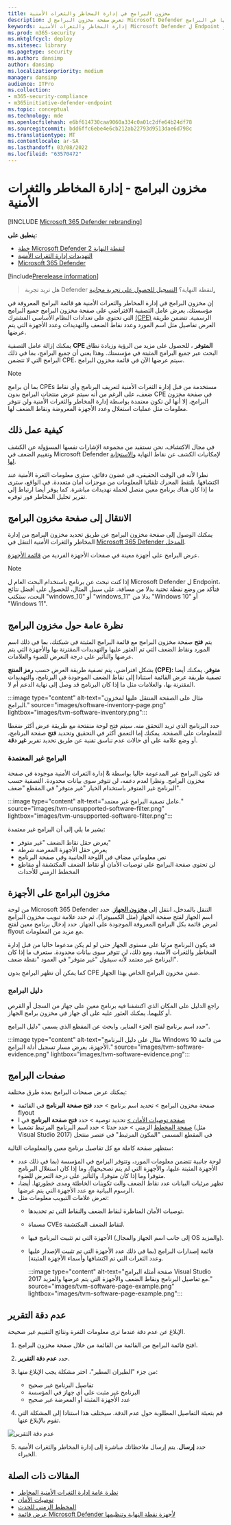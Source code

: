 ```yaml
---
title: مخزون البرامج في إدارة المخاطر والثغرات الأمنية
description: تعرض صفحة مخزون البرامج ل Microsoft Defender لنقطة النهاية إدارة المخاطر والثغرات الأمنية عدد نقاط الضعف والثغرات التي تم الكشف عنها في البرامج.
keywords: إدارة المخاطر والثغرات الأمنية Microsoft Defender ل Endpoint و Microsoft Defender لمخزون برامج نقطة النهاية و Microsoft Defender ل نقطة النهاية & إدارة الثغرات الأمنية و Microsoft Defender ل نقطة النهاية & إدارة الثغرات الأمنية  مخزون البرامج، Microsoft Defender ل Endpoint tvm، مخزون برامج tvm
ms.prod: m365-security
ms.mktglfcycl: deploy
ms.sitesec: library
ms.pagetype: security
ms.author: dansimp
author: dansimp
ms.localizationpriority: medium
manager: dansimp
audience: ITPro
ms.collection:
- m365-security-compliance
- m365initiative-defender-endpoint
ms.topic: conceptual
ms.technology: mde
ms.openlocfilehash: e6bf614730caa9060a334c0a01c2dfe64b24df78
ms.sourcegitcommit: bdd6ffc6ebe4e6cb212ab22793d9513dae6d798c
ms.translationtype: MT
ms.contentlocale: ar-SA
ms.lasthandoff: 03/08/2022
ms.locfileid: "63570472"
---
```

# <a name="software-inventory---threat-and-vulnerability-management"></a>مخزون البرامج - إدارة المخاطر والثغرات الأمنية


[!INCLUDE [Microsoft 365 Defender rebranding](../../includes/microsoft-defender.md)]

**ينطبق على:**

- [خطة Microsoft Defender لنقطة النهاية 2](https://go.microsoft.com/fwlink/?linkid=2154037)
- [التهديدات إدارة الثغرات الأمنية](next-gen-threat-and-vuln-mgt.md)
- [Microsoft 365 Defender](https://go.microsoft.com/fwlink/?linkid=2118804)

[!include[Prerelease information](../../includes/prerelease.md)]

> هل تريد تجربة Defender لنقطة النهاية؟ [التسجيل للحصول على تجربة مجانية.](https://signup.microsoft.com/create-account/signup?products=7f379fee-c4f9-4278-b0a1-e4c8c2fcdf7e&ru=https://aka.ms/MDEp2OpenTrial?ocid=docs-wdatp-portaloverview-abovefoldlink)

إن مخزون البرامج في إدارة المخاطر والثغرات الأمنية هو قائمة البرامج المعروفة في مؤسستك. يعرض عامل التصفية الافتراضي على صفحة مخزون البرامج جميع البرامج التي تحتوي على تعدادات النظام الأساسي المشترك [(CPE)](https://nvd.nist.gov/products/cpe) الرسمية. تتضمن طريقة العرض تفاصيل مثل اسم المورد وعدد نقاط الضعف والتهديدات وعدد الأجهزة التي يتم عرضها.

يمكنك إزالة عامل التصفية **CPE المتوفر** ، للحصول على مزيد من الرؤية وزيادة نطاق البحث عبر جميع البرامج المثبتة في مؤسستك. وهذا يعني أن جميع البرامج، بما في ذلك البرامج التي لا تتضمن CPE، سيتم عرضها الآن في قائمة مخزون البرامج.

> [!NOTE]
> بما أن برامج CPEs مستخدمة من قبل إدارة الثغرات الأمنية لتعريف البرنامج وأي نقاط ضعف، على الرغم من أنه سيتم عرض منتجات البرامج بدون CPE في صفحة مخزون البرامج، إلا أنها لن تكون معتمدة بواسطة إدارة المخاطر والثغرات الأمنية ولن تتوفر معلومات مثل عمليات استغلال وعدد الأجهزة المعروضة ونقاط الضعف لها.

## <a name="how-it-works"></a>كيفية عمل ذلك

في مجال الاكتشاف، نحن نستفيد من مجموعة الإشارات نفسها المسؤولة عن الكشف وتقييم الضعف في Microsoft Defender لإمكانيات الكشف عن نقاط النهاية [والاستجابة لها](overview-endpoint-detection-response.md).

نظرا لأنه في الوقت الحقيقي، في غضون دقائق، سترى معلومات الثغرة الأمنية عند اكتشافها. يلتقط المحرك تلقائيا المعلومات من موجزات أمان متعددة. في الواقع، سترى ما إذا كان هناك برنامج معين متصل لحملة تهديدات مباشرة. كما يوفر أيضا ارتباط إلى تقرير تحليل المخاطر فور توفره.

## <a name="navigate-to-the-software-inventory-page"></a>الانتقال إلى صفحة مخزون البرامج

يمكنك الوصول إلى صفحة مخزون البرامج عن طريق  تحديد مخزون البرامج من إدارة المخاطر والثغرات الأمنية التنقل في [Microsoft 365 Defender المدخل](portal-overview.md).

عرض البرامج على أجهزة معينة في صفحات الأجهزة الفردية من [قائمة الأجهزة](machines-view-overview.md).

> [!NOTE]
> إذا كنت تبحث عن برنامج باستخدام البحث العام ل Microsoft Defender ل Endpoint، فتأكد من وضع نقطة  تحتية بدلا من مسافة. على سبيل المثال، للحصول على أفضل نتائج البحث، ستكتب "windows_10" أو "windows_11" بدلا من "Windows 10" أو "Windows 11".

## <a name="software-inventory-overview"></a>نظرة عامة حول مخزون البرامج

يتم **فتح** صفحة مخزون البرامج مع قائمة البرامج المثبتة في شبكتك، بما في ذلك اسم المورد ونقاط الضعف التي تم العثور عليها والتهديدات المقترنة بها والأجهزة التي يتم عرضها والتأثير على درجة التعرض للضوء والعلامات.

بشكل افتراضي، يتم تصفية طريقة العرض حسب **رمز المنتج (CPE): متوفر**. يمكنك أيضا تصفية طريقة عرض القائمة استنادا إلى نقاط الضعف الموجودة في البرنامج، والتهديدات المقترنة بها، والعلامات مثل ما إذا كان البرنامج قد وصل إلى نهاية الدعم أم لا.

:::image type="content" alt-text="مثال على الصفحة المنتقل عليها لمخزون البرامج." source="images/software-inventory-page.png" lightbox="images/tvm-software-inventory.png":::

حدد البرنامج الذي تريد التحقق منه. سيتم فتح لوحة منفتحة مع طريقة عرض أكثر ضغطا للمعلومات على الصفحة. يمكنك إما التعمق أكثر في التحقيق وتحديد **فتح** صفحة البرنامج، أو وضع علامة على أي حالات عدم تناسق تقنية عن طريق تحديد تقرير **غير دقة**.

### <a name="software-that-isnt-supported"></a>البرامج غير المعتمدة

قد تكون البرامج غير المدعومة حاليا بواسطة & إدارة الثغرات الأمنية موجودة في صفحة مخزون البرامج. ونظرا لعدم دعمه، لن تتوفر سوى بيانات محدودة. التصفية حسب البرنامج غير المتوفر باستخدام الخيار "غير متوفر" في المقطع "ضعف".

:::image type="content" alt-text="عامل تصفية البرامج غير معتمد." source="images/tvm-unsupported-software-filter.png" lightbox="images/tvm-unsupported-software-filter.png":::

يشير ما يلي إلى أن البرامج غير معتمدة:

- يعرض حقل نقاط الضعف "غير متوفر"
- يعرض حقل الأجهزة المعرضة شرطة
- نص معلوماتي مضاف في اللوحة الجانبية وفي صفحة البرنامج
- لن تحتوي صفحة البرامج على توصيات الأمان أو نقاط الضعف المكتشفة أو مقاطع المخطط الزمني للأحداث

## <a name="software-inventory-on-devices"></a>مخزون البرامج على الأجهزة

من لوحة Microsoft 365 Defender التنقل بالمدخل، انتقل إلى **[مخزون الجهاز](machines-view-overview.md)**. حدد اسم الجهاز لفتح صفحة الجهاز (مثل الكمبيوتر1)، ثم حدد علامة تبويب مخزون البرامج  لعرض قائمة بكل البرامج المعروفة الموجودة على الجهاز. حدد إدخال برنامج معين لفتح flyout مع مزيد من المعلومات.

قد يكون البرنامج مرئيا على مستوى الجهاز حتى لو لم يكن مدعوما حاليا من قبل إدارة المخاطر والثغرات الأمنية. ومع ذلك، لن تتوفر سوى بيانات محدودة. ستعرف ما إذا كان البرنامج غير معتمد لأنه سيقول "غير متوفر" في العمود "نقطة ضعف".

كما يمكن أن تظهر البرامج بدون CPE ضمن مخزون البرامج الخاص بهذا الجهاز.

### <a name="software-evidence"></a>دليل البرامج

راجع الدليل على المكان الذي اكتشفنا فيه برنامج معين على جهاز من السجل أو القرص أو كليهما. يمكنك العثور عليه على أي جهاز في مخزون برامج الجهاز.

حدد اسم برنامج لفتح الجزء المناير، وابحث عن المقطع الذي يسمى "دليل البرامج".

:::image type="content" alt-text="مثال على دليل البرنامج Windows 10 من قائمة الأجهزة، يعرض مسار تسجيل أدلة البرامج." source="images/tvm-software-evidence.png" lightbox="images/tvm-software-evidence.png":::

## <a name="software-pages"></a>صفحات البرامج

يمكنك عرض صفحات البرامج بعدة طرق مختلفة:

- صفحة مخزون البرامج > تحديد اسم برنامج > حدد **فتح صفحة البرنامج** في القائمة flyout
- [صفحة توصيات الأمان >](tvm-security-recommendation.md) تحديد توصية > حدد **فتح صفحة البرنامج** في ا
- [صفحة المخطط](threat-and-vuln-mgt-event-timeline.md) الزمني > حدد حدثا > حدد اسم البرنامج المرتبط تشعبيا (مثل Visual Studio 2017) في المقطع المسمى "المكون المرتبط" في عنصر منتحل

 ستظهر صفحة كاملة مع كل تفاصيل برنامج معين والمعلومات التالية:

- لوحة جانبية تتضمن معلومات المورد، وتتوفر البرامج في المؤسسة (بما في ذلك عدد الأجهزة المثبتة عليها، والأجهزة التي لم يتم تصحيحها)، وما إذا كان استغلال البرنامج متوفرا وما إذا كان متوفرا، والتأثير على درجة التعرض للضوء.
- تظهر مرئيات البيانات عدد نقاط الضعف والت تكوينات الخاطئة ومدى خطورتها. أيضا، الرسوم البيانية مع عدد الأجهزة التي يتم عرضها.
- تعرض علامات التبويب معلومات مثل:
  - توصيات الأمان المناظرة لنقاط الضعف والنقاط التي تم تحديدها.
  - مسماة CVEs لنقاط الضعف المكتشفة.
  - الأجهزة التي تم تثبيت البرنامج فيها (إلى جانب اسم الجهاز والمجال OS والمزيد).
  - قائمة إصدارات البرامج (بما في ذلك عدد الأجهزة التي تم تثبيت الإصدار عليها وعدد الثغرات التي تم اكتشافها وأسماء الأجهزة المثبتة).

    :::image type="content" alt-text="صفحة أمثلة البرامج Visual Studio 2017 مع تفاصيل البرنامج ونقاط الضعف والأجهزة التي يتم عرضها والمزيد." source="images/tvm-software-page-example.png" lightbox="images/tvm-software-page-example.png":::

## <a name="report-inaccuracy"></a>عدم دقة التقرير

الإبلاغ عن عدم دقة عندما ترى معلومات الثغرة ونتائج التقييم غير صحيحة.

1. افتح قائمة البرامج من القائمة من القائمة من خلال صفحة مخزون البرامج.
2. حدد **عدم دقة التقرير**.
3. من جزء "الطيران المطير"، اختر مشكلة يجب الإبلاغ منها:

    - تفاصيل البرنامج غير صحيح
    - البرنامج غير مثبت على أي جهاز في المؤسسة
    - عدد الأجهزة المثبتة أو المعرضة غير صحيح

4. قم بتعبئة التفاصيل المطلوبة حول عدم الدقة. سيختلف هذا استنادا إلى المشكلة التي تقوم بالإبلاغ عنها.

![عدم دقة التقرير](images/report-inaccuracy-software.png)

5. حدد **إرسال**. يتم إرسال ملاحظاتك مباشرة إلى إدارة المخاطر والثغرات الأمنية الخبراء.

## <a name="related-articles"></a>المقالات ذات الصلة

- [نظرة عامة إدارة الثغرات الأمنية المخاطر](next-gen-threat-and-vuln-mgt.md)
- [توصيات الأمان](tvm-security-recommendation.md)
- [المخطط الزمني للحدث](threat-and-vuln-mgt-event-timeline.md)
- [عرض قائمة Microsoft Defender لأجهزة نقطة النهاية وتنظيمها](machines-view-overview.md)
